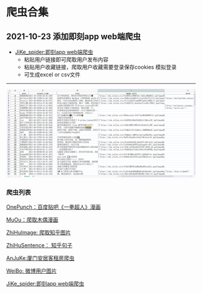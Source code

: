 # 爬虫合集
## 2021-10-23 添加即刻app web端爬虫
- [JiKe_spider:即刻app web端爬虫](https://github.com/anotherfre/demo_scrapy/tree/master/JiKe_spider)
    - 粘贴用户链接即可爬取用户发布内容
    - 粘贴用户收藏链接，爬取用户收藏需要登录保存cookies 模拟登录
    - 可生成excel or csv文件
***
![即刻excel](https://github.com/anotherfre/demo_scrapy/blob/master/ReadmeImage/jike_image.png)
### 爬虫列表
[OnePunch：百度贴吧《一拳超人》漫画](https://github.com/anotherfre/demo_scrapy/tree/master/OnePunch)

[MuOu：爬取木偶漫画](https://github.com/anotherfre/demo_scrapy/tree/master/MuOuMH)

[ZhiHuImage: 爬取知乎图片](https://github.com/anotherfre/demo_scrapy/tree/master/ZhiHuImages)

[ZhiHuSentence： 知乎句子](https://github.com/anotherfre/demo_scrapy/tree/master/ZhiHuImages)

[AnJuKe:厦门安居客租房爬虫](https://github.com/anotherfre/demo_scrapy/tree/master/AnJuKe)

[WeiBo: 微博用户图片](https://github.com/anotherfre/demo_scrapy/tree/master/MuOuMH)

[JiKe_spider:即刻app web端爬虫](https://github.com/anotherfre/demo_scrapy/tree/master/JiKe_spider)